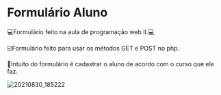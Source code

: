 # Formulário Aluno
💻Formulário feito na aula de programação web II.💻

☑️Formulário feito para usar os métodos GET e POST no php.

📌Intuito do formulário é cadastrar o aluno de acordo com o curso que ele faz.

![20210830_185222](https://user-images.githubusercontent.com/79329906/131411777-c96cf23a-fa9c-4899-bafb-12be10408f81.gif)
